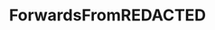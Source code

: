 ---
title: ForwardsFromREDACTED
crosslinks:
- lewronggeneration
- forwardsfromreddit
- wackytictacs
---